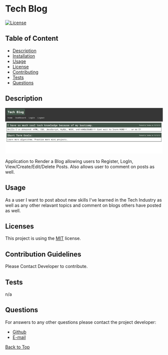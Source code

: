 # Tech Blog
  [![License](https://img.shields.io/badge/License-MIT-brightgreen.svg)](https://opensource.org/licenses/MIT)
  ## Table of Content

  * [Description](#description)
  * [Installation](#installation-instructions)
  * [Usage](#usage)
  * [License](#licenses)
  * [Contributing](#contribution-guidelines)
  * [Tests](#tests)
  * [Questions](#questions)


  ## Description

![TechBlogPreview](/public/img/tech.jpg)

  Application to Render a Blog allowing users to Register, LogIn, View/Create/Edit/Delete Posts. Also allows user to comment on posts as well.

  
  ## Usage

  As a user I want to post about new skills I've learned in the Tech Industry as well as any other relavant topics and comment on blogs others have posted as well. 

  ## Licenses

  This project is using the [MIT](https://opensource.org/licenses/MIT) license.

  ## Contribution Guidelines

  Please Contact Developer to contribute.

  ## Tests

  n/a
  
  ## Questions
  
  For answers to any other questions please contact the project developer:
  * [Github](https://github.com/chopsushi206)
  * [E-mail](mailto:lihua.anderson@gmail.com)


  [Back to Top](#TOP)
